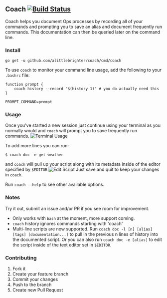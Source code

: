 ## Coach [![Build Status](https://travis-ci.org/alittlebrighter/coach.svg?branch=master)](http://travis-ci.org/alittlebrighter/coach)

Coach helps you document Ops processes by recording all of your commands and prompting you to save an alias and document frequently run commands.  This 
documentation can then be queried later on the command line.

### Install
`go get -u github.com/alittlebrighter/coach/cmd/coach`

To use `coach` to monitor your command line usage, add the following to your `.bashrc` file: 
```
function prompt {
    coach history --record "$(history 1)" # you do actually need this
}

PROMPT_COMMAND=prompt
```

### Usage
Once you've started a new session just continue using your terminal as you normally would and `coach` will prompt you to save frequently run commands.
![Terminal Usage](https://lh3.googleusercontent.com/7g05U_6JQ1P0baLvZENCKbwmA4RaMam7gHkNYBKuKGKjR68WN7y5gl5yWeCuJo9DYGwQ1xcMsQjEH1m4bMLS7sR_e3ZUf3VIeXaGDw4UzbOEjekDELXlo4Su7HbXY3_R5uzVCw3A36KzCyNKEkM7ynji3-tS9ASCb_HpvvPl0tu-HVPO0nxikuDhTvZTU_oDDh8GWPjwZPRmqCLDyBY61wllsRq8_cSX9wQoktYjuURY3IN_dCCXWKLE0Amw82ffrlSuPwHVYyWB0461OyfCEJPi5VWANJye9QL4V9B-4oGtL7x7zDB4Fzc5fmZvq6AmPHUDQFW6evgpWZ-Ggt5kv7L7iIoStL-mZQde7UjXiy3HBywkvatbysNWgfJVoDPvDXmA32hb4pSNspi6Bc-hBcY0ZSd43fLq_qZ1eGbg3iYJOivONy_TbjXx29vqIF8yfnQXRa6ScwPN3xFWZXgppmtMoW9JIyldKVgfpaK9DF0kL4C8RDgWfk_Z49S0wDXsPAtm7raiyIW0a1UBuaNVoGDxKpLV7JkyGxilDxIRApWYPQEl7dXuWEqKnNts8x5U3yn0_RAlgaouVS6sG52OlR7mzz1Zl0zixAkpFBg=w1310-h549-no)

To add more lines you can run:
```
$ coach doc -e get-weather
```
and `coach` will pull up your script along with its metadata inside of the editor specified by `$EDITOR`
![Edit Script](https://lh3.googleusercontent.com/nGKyXKpqv6iFCmovdoDF-Gk5WDrng4Hygn_U-C3wrvOBsrvZt7cV2kSg1pTXQMrTXJmsn4z8A9kOA-_sdabz3x1if2qfWYOnXrBcm6QnWc-fJdTgwZpD63uiebYru6uNUGt4sOkf6jeUz_Ux6rqea2yZtq5EbFhnhllBJuHIGefrRUIud6EIZjRNZtaCCECziGKiJyF6bJy6GSWSUxRYa-1xhxsgRja2MT7GQcZkVOFwsGEblDOpARzykz5Ke44E7gZ-iyjjB53vqtUrTvQFlQd13MtS09bg4M1kwyvgbmvvTkR55u9zyUqedpuW0rtVUmqN2MDHzwejafU8sYEVrUmtGSfUWP78lnbDK1T6vJ0oZqEoULRvDROMs1YuRClYGCkJnTgJz9LhMnfw8B-oui6H1Y0Px6f4AG6C0qxT7bvIiPDQP45E1j3mFdfj2rRwK3XNvYUL7_UyyqrYBENZqctDcJyGM8oR_-0dNhP66g2lgR0IiYsDehdTalNOq8LePZdk036fT6fsOZAsesPlpnPmkknmXfze0RvMTI_KudEhMlYB8NPieG4V6ov68GVQiUlJG_kTpZkuJykcZFEGdM3iUgLzv-FcnyCjVqE=w1531-h201-no)
Just save and quit to keep your changes in `coach`.

Run `coach --help` to see other available options. 

### Notes
Try it out, submit an issue and/or PR if you see room for improvement.

- Only works with `bash` at the moment, more support coming.
- `coach` history ignores commands starting with 'coach'
- Multi-line scripts are now supported.  Run `coach doc -l [n] [alias] [tags] [documentation...]` to pull in the previous n lines of history into the documented script.  Or you can also run `coach doc -e [alias]` to edit the script inside of the text editor set in `$EDITOR`.

### Contributing

1. Fork it
2. Create your feature branch
3. Commit your changes
4. Push to the branch
5. Create new Pull Request